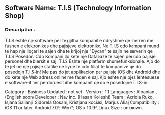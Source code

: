 ## Software Name: T.I.S (Technology Information Shop) 

### Description: 
T.I.S eshte nje software per te gjitha kompanit e ndryshme qe merren me fushen 
e elektronikes dhe pajisjeve elektronike. Ne T.I.S cdo kompani mund te hap nje 
llogari te sajen dhe te krijoj nje "Dyqan" te sajin ne serverin qe T.I.S Posedon. 
Cdo Kompani do kete nje Databaze te sajen per cdo pajisje, personel dhe blersit e 
saj.   T.I.S Eshte nje platform shumefunksionale. Ajo do te jet ne 
nje pajisje statike ne hyrje te cdo filiali te kompanive qe do posedojn T.I.S-in! 
Me pas do jet applikacion per pajisje iOS dhe Android dhe do kete nje Web adress 
online me faqen e saj. Kjo eshte nje pjes lehtesuese e software-it per perdoruesit
dhe kompanit qe do e posedojne T.I.S-in. 

Category : Business 
Updated : not yet .
Version : 1.1
Languages : Albanian , (English soon)
Developer : Nav inc. (Hasan Kolleshi)
Team : Adriola Ruko, Isjana Salianji, Sidorela Qosanj, Kristjana kociasi, Marjus Aliaj
Compatibility : iOS 11 or later, Android 7.0^, Win7^, OS x 10.9^, Linux
Size : unknown.
